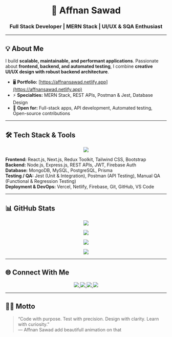 # <h1 align="center">👋 Affnan Sawad</h1>

### <p align="center"><strong> Full Stack Developer | MERN Stack | UI/UX & SQA Enthusiast</strong></p>

---

## 💡 About Me

I build **scalable, maintainable, and performant applications**. Passionate about **frontend, backend, and automated testing**, I combine **creative UI/UX design with robust backend architecture**.

- 🖥️ **Portfolio:** [https://affnansawad.netlify.app](https://affnansawad.netlify.app)  
- ⚡ **Specialties:** MERN Stack, REST APIs, Postman & Jest, Database Design  
- 🤝 **Open for:** Full-stack apps, API development, Automated testing, Open-source contributions  

---

## 🛠 Tech Stack & Tools

<p align="center">
<img src="https://skillicons.dev/icons?i=c,cpp,html,css,js,ts,react,nextjs,redux,nodejs,express,mongodb,mysql,postgresql,prisma,graphql,firebase,git,github,figma,vite,vercel,netlify,vscode,jest,postman" />
</p>

**Frontend:** React.js, Next.js, Redux Toolkit, Tailwind CSS, Bootstrap  
**Backend:** Node.js, Express.js, REST APIs, JWT, Firebase Auth  
**Database:** MongoDB, MySQL, PostgreSQL, Prisma  
**Testing / QA:** Jest (Unit & Integration), Postman (API Testing), Manual QA (Functional & Regression Testing)  
**Deployment & DevOps:** Vercel, Netlify, Firebase, Git, GitHub, VS Code  

---

## 📊 GitHub Stats

<p align="center">
  <img src="https://github-readme-stats.vercel.app/api?username=AffnanSawad&show_icons=true&theme=radical&count_private=true&hide_border=true" />
</p>

<p align="center">
  <img src="https://github-readme-streak-stats.herokuapp.com/?user=AffnanSawad&theme=radical&hide_border=true" />
</p>

<p align="center">
  <img src="https://github-readme-stats.vercel.app/api/top-langs/?username=AffnanSawad&layout=compact&theme=radical&hide_border=true" />
</p>

<p align="center">
  <img src="https://activity-graph.herokuapp.com/graph?username=AffnanSawad&theme=react-dark&hide_border=true" />
</p>

---

## 🌐 Connect With Me

<p align="center">
  <a href="https://www.linkedin.com/in/affnan-sawad" target="_blank">
    <img src="https://img.shields.io/badge/LinkedIn-%230077B5?style=for-the-badge&logo=linkedin&logoColor=white"/>
  </a>
  <a href="https://www.facebook.com/Affnan.sawad" target="_blank">
    <img src="https://img.shields.io/badge/Facebook-%231877F2?style=for-the-badge&logo=facebook&logoColor=white"/>
  </a>
  <a href="https://www.instagram.com/iamaffnan_sawad" target="_blank">
    <img src="https://img.shields.io/badge/Instagram-%23E4405F?style=for-the-badge&logo=instagram&logoColor=white"/>
  </a>
  <a href="mailto:affnansawad2002@gmail.com" target="_blank">
    <img src="https://img.shields.io/badge/Email-D14836?style=for-the-badge&logo=gmail&logoColor=white"/>
  </a>
</p>

---

## 🧑‍💻 Motto

> “Code with purpose. Test with precision. Design with clarity. Learn with curiosity.”  
> — Affnan Sawad add beautifull animation on that
